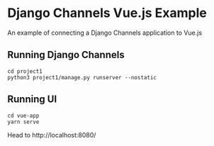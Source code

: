 # Django Channels Vue.js Example
An example of connecting a Django Channels application to Vue.js


## Running Django Channels

    cd project1
    python3 project1/manage.py runserver --nostatic


## Running UI

    cd vue-app
    yarn serve

Head to http://localhost:8080/
